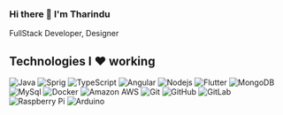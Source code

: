 ### Hi there 👋 I'm Tharindu

FullStack Developer, Designer

## Technologies I  ❤️ working 

![Java](https://img.shields.io/badge/-Java-E34A86?style=flat-square&logo=java)
![Sprig](https://img.shields.io/badge/Spring-6DB33F?style=flat-square&logo=spring&logoColor=white)
![TypeScript](https://img.shields.io/badge/-TypeScript-black?style=flat-square&logo=typescript)
![Angular](https://img.shields.io/badge/Angular-DD0031?style=flat-square&logo=angular&logoColor=white)
![Nodejs](https://img.shields.io/badge/-Nodejs-black?style=flat-square&logo=Node.js)
![Flutter](https://img.shields.io/badge/Flutter-02569B?style=flat-square&logo=flutter&logoColor=white)
![MongoDB](https://img.shields.io/badge/-MongoDB-black?style=flat-square&logo=mongodb)
![MySql](https://img.shields.io/badge/MySQL-00000F?style=flat-square&logo=mysql&logoColor=white)
![Docker](https://img.shields.io/badge/-Docker-black?style=flat-square&logo=docker)
![Amazon AWS](https://img.shields.io/badge/Amazon%20AWS-232F3E?style=flat-square&logo=amazon-aws)
![Git](https://img.shields.io/badge/-Git-black?style=flat-square&logo=git)
![GitHub](https://img.shields.io/badge/-GitHub-181717?style=flat-square&logo=github)
![GitLab](https://img.shields.io/badge/-GitLab-FCA121?style=flat-square&logo=gitlab)
![Raspberry Pi](https://img.shields.io/badge/-Raspberry%20Pi-C51A4A?style=flat-square&logo=Raspberry-Pi)
![Arduino](https://img.shields.io/badge/Arduino-black?style=flat-square&logo=Arduino)

<!--
**tharinduRE/tharinduRE** is a ✨ _special_ ✨ repository because its `README.md` (this file) appears on your GitHub profile.

Here are some ideas to get you started:

- 🔭 I’m currently working on ...
- 🌱 I’m currently learning ...
- 👯 I’m looking to collaborate on ...
- 🤔 I’m looking for help with ...
- 💬 Ask me about ...
- 📫 How to reach me: ...
- 😄 Pronouns: ...
- ⚡ Fun fact: ...
-->
